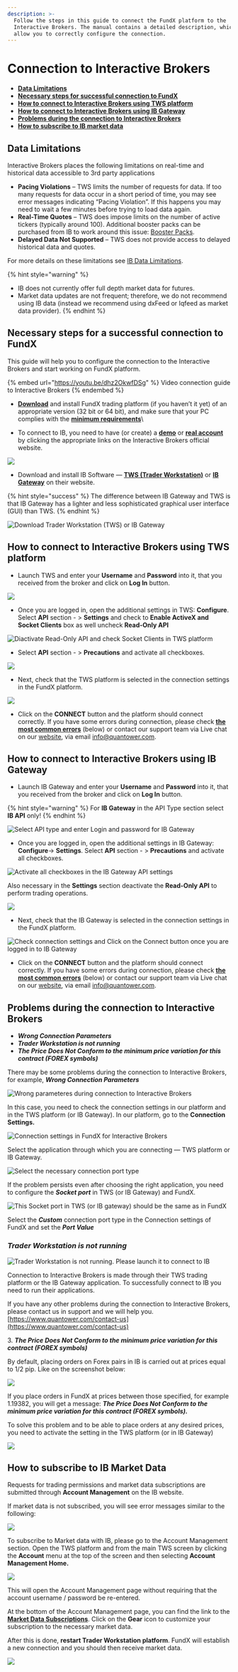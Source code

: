 ```yaml
---
description: >-
  Follow the steps in this guide to connect the FundX platform to the
  Interactive Brokers. The manual contains a detailed description, which will
  allow you to correctly configure the connection.
---
```


# Connection to Interactive Brokers

* [**Data Limitations**](./#data-limitations)
* [**Necessary steps for successful connection to FundX**](./#necessary-steps-for-successful-connection-to-quantower)
* [**How to connect to Interactive Brokers using TWS platform**](./#how-to-connect-to-interactive-brokers-using-tws-platform)
* [**How to connect to Interactive Brokers using IB Gateway**](./#how-to-connect-to-interactive-brokers-using-ib-gateway)
* [**Problems during the connection to Interactive Brokers**](./#problems-during-the-connection-to-interactive-brokers)
* [**How to subscribe to IB market data**](./#how-to-subscribe-to-ib-market-data)

## Data Limitations

Interactive Brokers places the following limitations on real-time and historical data accessible to 3rd party applications

* **Pacing Violations** – TWS limits the number of requests for data. If too many requests for data occur in a short period of time, you may see error messages indicating “Pacing Violation”. If this happens you may need to wait a few minutes before trying to load data again.&#x20;
* **Real-Time Quotes** – TWS does impose limits on the number of active tickers (typically around 100). Additional booster packs can be purchased from IB to work around this issue: [Booster Packs](https://www.interactivebrokers.com/en/index.php?f=14193).&#x20;
* **Delayed Data Not Supported** – TWS does not provide access to delayed historical data and quotes.&#x20;

For more details on these limitations see [IB Data Limitations](https://interactivebrokers.github.io/tws-api/historical\_limitations.html#gsc.tab=0).

{% hint style="warning" %}
* IB does not currently offer full depth market data for futures.
* Market data updates are not frequent; therefore, we do not recommend using IB data (instead we recommend using dxFeed or Iqfeed as market data provider).
{% endhint %}

## Necessary steps for a successful connection to FundX

This guide will help you to configure the connection to the Interactive Brokers and start working on FundX platform.

{% embed url="https://youtu.be/dhz2OkwfDSg" %}
Video connection guide to Interactive Brokers
{% endembed %}

* [**Download**](https://www.quantower.com/) and install FundX trading platform (if you haven’t it yet) of an appropriate version (32 bit or 64 bit), and make sure that your PC complies with the [**minimum requirements**](../../getting-started/installation.md#pc-requirements)\

* To connect to IB, you need to have (or create) a [**demo**](https://www.interactivebrokers.co.uk/en/index.php?f=1286) or [**real account**](https://www.interactivebrokers.com/en/home.php) by clicking the appropriate links on the Interactive Brokers official website.

![](<../../.gitbook/assets/image (327).png>)

* Download and install IB Software — [**TWS (Trader Workstation)**](https://www.interactivebrokers.co.uk/en/index.php?f=14099#tws-software) or [**IB Gateway**](https://www.interactivebrokers.co.uk/en/index.php?f=16454) on their website.&#x20;

{% hint style="success" %}
The difference between IB Gateway and TWS is that IB Gateway has a lighter and less sophisticated graphical user interface (GUI) than TWS.&#x20;
{% endhint %}

![Download Trader Workstation (TWS) or IB Gateway](<../../.gitbook/assets/image (328).png>)

## How to connect to Interactive Brokers using TWS platform

* Launch TWS and enter your **Username** and **Password** into it, that you received from the broker and click on **Log In** button.

![](<../../.gitbook/assets/image (325).png>)

* Once you are logged in, open the additional settings in TWS:  **Configure**. Select **API** section - >  **Settings** and check to **Enable ActiveX and Socket Clients** box as well uncheck **Read-Only API**

![Diactivate Read-Only API and check Socket Clients in TWS platform](<../../.gitbook/assets/image (324).png>)

* Select **API** section - >  **Precautions** and activate all checkboxes.

![](<../../.gitbook/assets/image (323).png>)

* Next, check that the TWS platform is selected in the connection settings in the FundX platform.

![](<../../.gitbook/assets/image (326).png>)

* Click on the **CONNECT** button and the platform should connect correctly. If you have some errors during connection, please check [**the most common errors**](./#problems-during-the-connection-to-interactive-brokers) (below) or contact our support team via Live chat on our [website](https://www.quantower.com/), via email info@quantower.com.

## &#x20;How to connect to Interactive Brokers using IB Gateway

* Launch IB Gateway and enter your **Username** and **Password** into it, that you received from the broker and click on **Log In** button.

{% hint style="warning" %}
For **IB Gateway** in the API Type section select **IB API** only!
{% endhint %}

![Select API type and enter Login and password for IB Gateway](../../.gitbook/assets/ib-gateway-credentials.png)

* Once you are logged in, open the additional settings in IB Gateway:  **Configure**-> **Settings**. Select **API** section - >  **Precautions** and activate all checkboxes.

![Activate all checkboxes in the IB Gateway API settings](<../../.gitbook/assets/image (322).png>)

&#x20;    Also necessary in the **Settings** section deactivate the **Read-Only API** to perform trading operations.

![](<../../.gitbook/assets/image (329).png>)

* Next, check that the IB Gateway is selected in the connection settings in the FundX platform.

![Check connection settings and Click on the Connect button once you are logged in to IB Gateway](<../../.gitbook/assets/image (330).png>)

* Click on the **CONNECT** button and the platform should connect correctly. If you have some errors during connection, please check [**the most common errors**](./#problems-during-the-connection-to-interactive-brokers) (below) or contact our support team via Live chat on our [website](https://www.quantower.com/), via email info@quantower.com.

## Problems during the connection to Interactive Brokers

* _**Wrong Connection Parameters**_
* _**Trader Workstation is not running**_
* _**The Price Does Not Conform to the minimum price variation for this contract (FOREX symbols)**_

There may be some problems during the connection to Interactive Brokers, for example, _**Wrong Connection Parameters**_

![Wrong parameteres during connection to Interactive Brokers](../../.gitbook/assets/connections-manager-for-ib\_error.png)

In this case, you need to check the connection settings in our platform and in the TWS platform (or IB Gateway). In our platform, go to the **Connection Settings.**

![Connection settings in FundX for Interactive Brokers](../../.gitbook/assets/connections-manager-for-ib\_settings.png)

Select the application through which you are connecting  — TWS platform or IB Gateway.

![Select the necessary connection port type](../../.gitbook/assets/connection-settings-for-ib.png)

If the problem persists even after choosing the right application, you need to configure the _**Socket port**_ in TWS (or IB Gateway) and FundX.

![This Socket port in TWS (or IB gateway) should be the same as in FundX](../../.gitbook/assets/socket-port.png)

Select the _**Custom**_ connection port type in the Connection settings of FundX and set the _**Port Value**_

### _**Trader Workstation is not running**_

![Trader Workstation is not running. Please launch it to connect to IB](../../.gitbook/assets/connections-manager-for-ib\_tws\_error.png)

Connection to Interactive Brokers is made through their TWS trading platform or the IB Gateway application. To successfully connect to IB you need to run their applications.

If you have any other problems during the connection to Interactive Brokers, please contact us in support and we will help you. [https://www.quantower.com/contact-us](https://www.quantower.com/contact-us)

3\. _**The Price Does Not Conform to the minimum price variation for this contract (FOREX symbols)**_

By default, placing orders on Forex pairs in IB is carried out at prices equal to 1/2 pip. Like on the screenshot below:

![](<../../.gitbook/assets/image (99).png>)

If you place orders in FundX at prices between those specified, for example 1.19382, you will get a message: _**The Price Does Not Conform to the minimum price variation for this contract (FOREX symbols).**_&#x20;

To solve this problem and to be able to place orders at any desired prices, you need to activate the setting in the TWS platform (or in IB Gateway)

![](<../../.gitbook/assets/image (98).png>)

## How to subscribe to IB Market Data

Requests for trading permissions and market data subscriptions are submitted through **Account Management** on the IB website.

If market data is not subscribed, you will see error messages similar to the following:

![](<../../.gitbook/assets/image (319).png>)

To subscribe to Market data with IB, please go to the Account Management section. Open the TWS platform and from the main TWS screen by clicking the **Account** menu at the top of the screen and then selecting **Account Management Home.**

![](<../../.gitbook/assets/image (318).png>)

This will open the Account Management page without requiring that the account username / password be re-entered.&#x20;

At the bottom of the Account Management page, you can find the link to the [**Market Data Subscriptions**](https://ndcdyn.interactivebrokers.com/AccountManagement/AmAuthentication?action=TA\_MARKET\_DATA). Click on the **Gear** icon to customize your subscription to the necessary market data.&#x20;

After this is done, **restart Trader Workstation platform**. FundX will establish a new connection and you should then receive market data.

![](<../../.gitbook/assets/image (320).png>)


